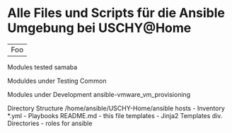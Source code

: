 Alle Files und Scripts für die Ansible Umgebung bei USCHY@Home
==============================================================
<table>
    <tr>
        <td>Foo</td>
    </tr>
</table>
Modules tested
samaba

Moduldes under Testing
Common

Modules under Development
ansible-vmware_vm_provisioning

Directory Structure
/home/ansible/USCHY-Home/ansible
hosts - Inventory
*.yml - Playbooks
README.md - this file
templates - Jinja2 Templates
div. Directories - roles for ansible

